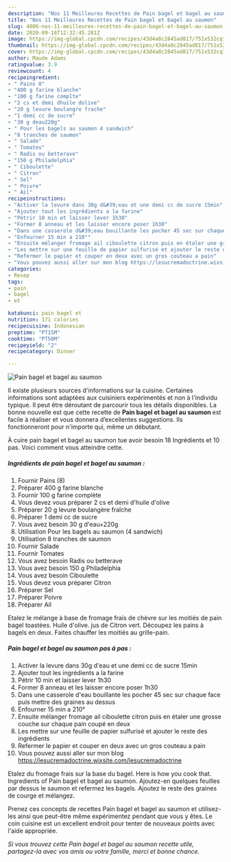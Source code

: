 ```yaml
---
description: "Nos 11 Meilleures Recettes de Pain bagel et bagel au saumon"
title: "Nos 11 Meilleures Recettes de Pain bagel et bagel au saumon"
slug: 4806-nos-11-meilleures-recettes-de-pain-bagel-et-bagel-au-saumon
date: 2020-09-16T12:32:45.281Z
image: https://img-global.cpcdn.com/recipes/43d4a8c2845ad817/751x532cq70/pain-bagel-et-bagel-au-saumon-photo-principale-de-la-recette.jpg
thumbnail: https://img-global.cpcdn.com/recipes/43d4a8c2845ad817/751x532cq70/pain-bagel-et-bagel-au-saumon-photo-principale-de-la-recette.jpg
cover: https://img-global.cpcdn.com/recipes/43d4a8c2845ad817/751x532cq70/pain-bagel-et-bagel-au-saumon-photo-principale-de-la-recette.jpg
author: Maude Adams
ratingvalue: 3.9
reviewcount: 4
recipeingredient:
- " Pains 8"
- "400 g farine blanche"
- "100 g farine complte"
- "2 cs et demi dhuile dolive"
- "20 g levure boulangre frache"
- "1 demi cc de sucre"
- "30 g deau220g"
- " Pour les bagels au saumon 4 sandwich"
- "8 tranches de saumon"
- " Salade"
- " Tomates"
- " Radis ou betterave"
- "150 g Philadelphia"
- " Ciboulette"
- " Citron"
- " Sel"
- " Poivre"
- " Ail"
recipeinstructions:
- "Activer la levure dans 30g d&#39;eau et une demi cc de sucre 15min"
- "Ajouter tout les ingrédients a la farine"
- "Pétrir 10 min et laisser lever 1h30"
- "Former 8 anneau et les laisser encore poser 1h30"
- "Dans une casserole d&#39;eau bouillante les pocher 45 sec sur chaque face puis mettre des graines au dessus"
- "Enfourner 15 min a 210°"
- "Ensuite mélanger fromage ail ciboulette citron puis en étaler une grosse couche sur chaque pain coupé en deux"
- "Les mettre sur une feuille de papier sulfurisé et ajouter le reste des ingrédients"
- "Refermer le papier et couper en deux avec un gros couteau a pain"
- "Vous pouvez aussi aller sur mon blog https://lesucremadoctrine.wixsite.com/lesucremadoctrine"
categories:
- Resep
tags:
- pain
- bagel
- et

katakunci: pain bagel et 
nutrition: 171 calories
recipecuisine: Indonesian
preptime: "PT15M"
cooktime: "PT50M"
recipeyield: "2"
recipecategory: Dinner

---
```



![Pain bagel et bagel au saumon](https://img-global.cpcdn.com/recipes/43d4a8c2845ad817/751x532cq70/pain-bagel-et-bagel-au-saumon-photo-principale-de-la-recette.jpg)

Il existe plusieurs sources d'informations sur la cuisine. Certaines informations sont adaptées aux cuisiniers expérimentés et non à l'individu typique. Il peut être déroutant de parcourir tous les détails disponibles. La bonne nouvelle est que cette recette de <strong> Pain bagel et bagel au saumon </strong> est facile à réaliser et vous donnera d’excellentes suggestions. Ils fonctionneront pour n'importe qui, même un débutant.

<!--inarticleads1-->

À cuire pain bagel et bagel au saumon tue avoir besoin 18 Ingrédients et 10 pas. Voici comment vous atteindre cette.

##### Ingrédients de pain bagel et bagel au saumon :

1. Fournir  Pains (8)
1. Préparer 400 g farine blanche
1. Fournir 100 g farine complète
1. Vous devez vous préparer 2 cs et demi d&#39;huile d&#39;olive
1. Préparer 20 g levure boulangère fraîche
1. Préparer 1 demi cc de sucre
1. Vous avez besoin 30 g d&#39;eau+220g
1. Utilisation  Pour les bagels au saumon (4 sandwich)
1. Utilisation 8 tranches de saumon
1. Fournir  Salade
1. Fournir  Tomates
1. Vous avez besoin  Radis ou betterave
1. Vous avez besoin 150 g Philadelphia
1. Vous avez besoin  Ciboulette
1. Vous devez vous préparer  Citron
1. Préparer  Sel
1. Préparer  Poivre
1. Préparer  Ail


Etalez le mélange à base de fromage frais de chèvre sur les moitiés de pain bagel toastées. Huile d&#39;olive. jus de Citron vert. Découpez les pains à bagels en deux. Faites chauffer les moitiés au grille-pain. 

<!--inarticleads2-->

##### Pain bagel et bagel au saumon pas à pas :

1. Activer la levure dans 30g d&#39;eau et une demi cc de sucre 15min
1. Ajouter tout les ingrédients a la farine
1. Pétrir 10 min et laisser lever 1h30
1. Former 8 anneau et les laisser encore poser 1h30
1. Dans une casserole d&#39;eau bouillante les pocher 45 sec sur chaque face puis mettre des graines au dessus
1. Enfourner 15 min a 210°
1. Ensuite mélanger fromage ail ciboulette citron puis en étaler une grosse couche sur chaque pain coupé en deux
1. Les mettre sur une feuille de papier sulfurisé et ajouter le reste des ingrédients
1. Refermer le papier et couper en deux avec un gros couteau a pain
1. Vous pouvez aussi aller sur mon blog https://lesucremadoctrine.wixsite.com/lesucremadoctrine


Etalez du fromage frais sur la base du bagel. Here is how you cook that. Ingredients of Pain bagel et bagel au saumon. Ajoutez-en quelques feuilles par dessus le saumon et refermez les bagels. Ajoutez le reste des graines de courge et mélangez. 

<!--inarticleads1-->

<p>
Prenez ces concepts de recettes Pain bagel et bagel au saumon et utilisez-les ainsi que peut-être même expérimentez pendant que vous y êtes. Le coin cuisine est un excellent endroit pour tenter de nouveaux points avec l'aide appropriée.
</p>

<p>
<i>Si vous trouvez cette Pain bagel et bagel au saumon recette utile, partagez-la avec vos amis ou votre famille, merci et bonne chance.</i>
</p>
